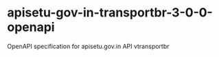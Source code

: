 # apisetu-gov-in-transportbr-3-0-0-openapi
OpenAPI specification for apisetu.gov.in API vtransportbr
